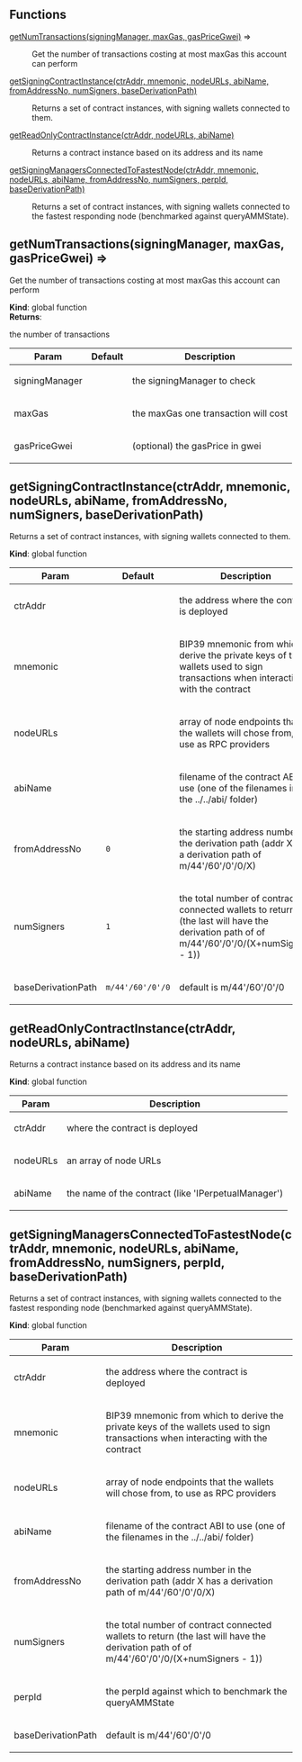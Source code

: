 ## Functions

<dl>
<dt><a href="#getNumTransactions">getNumTransactions(signingManager, maxGas, gasPriceGwei)</a> ⇒</dt>
<dd><p>Get the number of transactions costing at most maxGas this account can perform</p></dd>
<dt><a href="#getSigningContractInstance">getSigningContractInstance(ctrAddr, mnemonic, nodeURLs, abiName, fromAddressNo, numSigners, baseDerivationPath)</a></dt>
<dd><p>Returns a set of contract instances, with signing wallets connected to them.</p></dd>
<dt><a href="#getReadOnlyContractInstance">getReadOnlyContractInstance(ctrAddr, nodeURLs, abiName)</a></dt>
<dd><p>Returns a contract instance based on its address and its name</p></dd>
<dt><a href="#getSigningManagersConnectedToFastestNode">getSigningManagersConnectedToFastestNode(ctrAddr, mnemonic, nodeURLs, abiName, fromAddressNo, numSigners, perpId, baseDerivationPath)</a></dt>
<dd><p>Returns a set of contract instances, with signing wallets connected to the fastest responding node (benchmarked against queryAMMState).</p></dd>
</dl>

<a name="getNumTransactions"></a>

## getNumTransactions(signingManager, maxGas, gasPriceGwei) ⇒
<p>Get the number of transactions costing at most maxGas this account can perform</p>

**Kind**: global function  
**Returns**: <p>the number of transactions</p>  

| Param | Default | Description |
| --- | --- | --- |
| signingManager |  | <p>the signingManager to check</p> |
| maxGas |  | <p>the maxGas one transaction will cost</p> |
| gasPriceGwei | <code></code> | <p>(optional) the gasPrice in gwei</p> |

<a name="getSigningContractInstance"></a>

## getSigningContractInstance(ctrAddr, mnemonic, nodeURLs, abiName, fromAddressNo, numSigners, baseDerivationPath)
<p>Returns a set of contract instances, with signing wallets connected to them.</p>

**Kind**: global function  

| Param | Default | Description |
| --- | --- | --- |
| ctrAddr |  | <p>the address where the contract is deployed</p> |
| mnemonic |  | <p>BIP39 mnemonic from which to derive the private keys of the wallets used to sign transactions when interacting with the contract</p> |
| nodeURLs |  | <p>array of node endpoints that the wallets will chose from, to use as RPC providers</p> |
| abiName |  | <p>filename of the contract ABI to use (one of the filenames in the ../../abi/ folder)</p> |
| fromAddressNo | <code>0</code> | <p>the starting address number in the derivation path (addr X has a derivation path of m/44'/60'/0'/0/X)</p> |
| numSigners | <code>1</code> | <p>the total number of contract connected wallets to return (the last will have the derivation path of of m/44'/60'/0'/0/(X+numSigners - 1))</p> |
| baseDerivationPath | <code>m/44&#x27;/60&#x27;/0&#x27;/0</code> | <p>default is m/44'/60'/0'/0</p> |

<a name="getReadOnlyContractInstance"></a>

## getReadOnlyContractInstance(ctrAddr, nodeURLs, abiName)
<p>Returns a contract instance based on its address and its name</p>

**Kind**: global function  

| Param | Description |
| --- | --- |
| ctrAddr | <p>where the contract is deployed</p> |
| nodeURLs | <p>an array of node URLs</p> |
| abiName | <p>the name of the contract (like 'IPerpetualManager')</p> |

<a name="getSigningManagersConnectedToFastestNode"></a>

## getSigningManagersConnectedToFastestNode(ctrAddr, mnemonic, nodeURLs, abiName, fromAddressNo, numSigners, perpId, baseDerivationPath)
<p>Returns a set of contract instances, with signing wallets connected to the fastest responding node (benchmarked against queryAMMState).</p>

**Kind**: global function  

| Param | Description |
| --- | --- |
| ctrAddr | <p>the address where the contract is deployed</p> |
| mnemonic | <p>BIP39 mnemonic from which to derive the private keys of the wallets used to sign transactions when interacting with the contract</p> |
| nodeURLs | <p>array of node endpoints that the wallets will chose from, to use as RPC providers</p> |
| abiName | <p>filename of the contract ABI to use (one of the filenames in the ../../abi/ folder)</p> |
| fromAddressNo | <p>the starting address number in the derivation path (addr X has a derivation path of m/44'/60'/0'/0/X)</p> |
| numSigners | <p>the total number of contract connected wallets to return (the last will have the derivation path of of m/44'/60'/0'/0/(X+numSigners - 1))</p> |
| perpId | <p>the perpId against which to benchmark the queryAMMState</p> |
| baseDerivationPath | <p>default is m/44'/60'/0'/0</p> |

